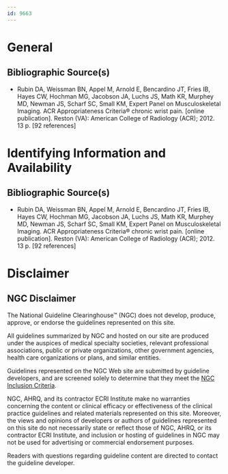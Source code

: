 ```yaml
---
id: 9663
---
```


# General

## Bibliographic Source(s)

- Rubin DA, Weissman BN, Appel M, Arnold E, Bencardino JT, Fries IB, Hayes CW, Hochman MG, Jacobson JA, Luchs JS, Math KR, Murphey MD, Newman JS, Scharf SC, Small KM, Expert Panel on Musculoskeletal Imaging. ACR Appropriateness Criteria® chronic wrist pain. [online publication]. Reston (VA): American College of Radiology (ACR); 2012. 13 p. [92 references]

# Identifying Information and Availability

## Bibliographic Source(s)

- Rubin DA, Weissman BN, Appel M, Arnold E, Bencardino JT, Fries IB, Hayes CW, Hochman MG, Jacobson JA, Luchs JS, Math KR, Murphey MD, Newman JS, Scharf SC, Small KM, Expert Panel on Musculoskeletal Imaging. ACR Appropriateness Criteria® chronic wrist pain. [online publication]. Reston (VA): American College of Radiology (ACR); 2012. 13 p. [92 references]

# Disclaimer

## NGC Disclaimer

The National Guideline Clearinghouse™ (NGC) does not develop, produce, approve, or endorse the guidelines represented on this site.

All guidelines summarized by NGC and hosted on our site are produced under the auspices of medical specialty societies, relevant professional associations, public or private organizations, other government agencies, health care organizations or plans, and similar entities.

Guidelines represented on the NGC Web site are submitted by guideline developers, and are screened solely to determine that they meet the [NGC Inclusion Criteria](/help-and-about/summaries/inclusion-criteria).

NGC, AHRQ, and its contractor ECRI Institute make no warranties concerning the content or clinical efficacy or effectiveness of the clinical practice guidelines and related materials represented on this site. Moreover, the views and opinions of developers or authors of guidelines represented on this site do not necessarily state or reflect those of NGC, AHRQ, or its contractor ECRI Institute, and inclusion or hosting of guidelines in NGC may not be used for advertising or commercial endorsement purposes.

Readers with questions regarding guideline content are directed to contact the guideline developer.

